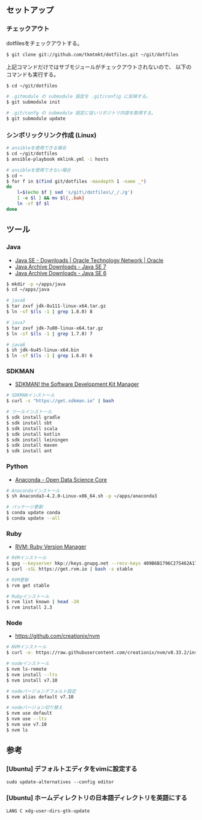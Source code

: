 
セットアップ
------------

### チェックアウト

dotfilesをチェックアウトする。

```sh
$ git clone git://github.com/tkmtmkt/dotfiles.git ~/git/dotfiles

```

上記コマンドだけではサブモジュールがチェックアウトされないので、
以下のコマンドも実行する。

```sh
$ cd ~/git/dotfiles

# .gitmodule の submodule 設定を .git/config に反映する。
$ git submodule init

# .git/confg の submodule 設定に従いリポジトリ内容を取得する。
$ git submodule update

```

### シンボリックリンク作成 (Linux)

```sh
# ansibleを使用できる場合
$ cd ~/git/dotfiles
$ ansible-playbook mklink.yml -i hosts

# ansibleを使用できない場合
$ cd ~
$ for f in $(find git/dotfiles -maxdepth 1 -name _*)
do
    l=$(echo $f | sed 's/git\/dotfiles\/_/./g')
    [ -e $l ] && mv $l{,.bak}
    ln -sf $f $l
done

```


ツール
------

### Java

* [Java SE - Downloads | Oracle Technology Network | Oracle](http://www.oracle.com/technetwork/java/javase/downloads/index.html)
* [Java Archive Downloads - Java SE 7](http://www.oracle.com/technetwork/java/javase/downloads/java-archive-downloads-javase7-521261.html)
* [Java Archive Downloads - Java SE 6](http://www.oracle.com/technetwork/java/javase/downloads/java-archive-downloads-javase6-419409.html)

```sh
$ mkdir -p ~/apps/java
$ cd ~/apps/java

# java8
$ tar zxvf jdk-8u111-linux-x64.tar.gz
$ ln -sf $(ls -1 | grep 1.8.0) 8

# java7
$ tar zxvf jdk-7u80-linux-x64.tar.gz
$ ln -sf $(ls -1 | grep 1.7.0) 7

# java6
$ sh jdk-6u45-linux-x64.bin
$ ln -sf $(ls -1 | grep 1.6.0) 6

```


### SDKMAN

* [SDKMAN! the Software Development Kit Manager](http://sdkman.io/index.html)

```sh
# SDKMANインストール
$ curl -s "https://get.sdkman.io" | bash

# ツールインストール
$ sdk install gradle
$ sdk install sbt
$ sdk install scala
$ sdk install kotlin
$ sdk install leiningen
$ sdk install maven
$ sdk install ant
```


### Python

* [Anaconda - Open Data Science Core](https://www.continuum.io/)

```sh
# Anacondaインストール
$ sh Anaconda3-4.2.0-Linux-x86_64.sh -p ~/apps/anaconda3

# パッケージ更新
$ conda update conda
$ conda update --all
```


### Ruby

* [RVM: Ruby Version Manager](https://rvm.io/)

```sh
# RVMインストール
$ gpg --keyserver hkp://keys.gnupg.net --recv-keys 409B6B1796C275462A1703113804BB82D39DC0E3
$ curl -sSL https://get.rvm.io | bash -s stable

# RVM更新
$ rvm get stable

# Rubyインストール
$ rvm list known | head -20
$ rvm install 2.3
```


### Node

* https://github.com/creationix/nvm

```sh
# NVMインストール
$ curl -o- https://raw.githubusercontent.com/creationix/nvm/v0.33.2/install.sh | bash

# nodeインストール
$ nvm ls-remote
$ nvm install --lts
$ nvm install v7.10

# nodeバージョンデフォルト設定
$ nvm alias default v7.10

# nodeバージョン切り替え
$ nvm use default
$ nvm use --lts
$ nvm use v7.10
$ nvm ls
```


参考
----

### [Ubuntu] デフォルトエディタをvimに設定する

    sudo update-alternatives --config editor


### [Ubuntu] ホームディレクトリの日本語ディレクトリを英語にする

    LANG C xdg-user-dirs-gtk-update


<!-- vim: set ts=4 sw=4 et:-->
